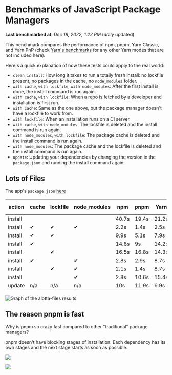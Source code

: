 # Benchmarks of JavaScript Package Managers

**Last benchmarked at**: _Dec 18, 2022, 1:22 PM_ (_daily_ updated).

This benchmark compares the performance of npm, pnpm, Yarn Classic, and Yarn PnP (check [Yarn's benchmarks](https://yarnpkg.com/benchmarks) for any other Yarn modes that are not included here).

Here's a quick explanation of how these tests could apply to the real world:

- `clean install`: How long it takes to run a totally fresh install: no lockfile present, no packages in the cache, no `node_modules` folder.
- `with cache`, `with lockfile`, `with node_modules`: After the first install is done, the install command is run again.
- `with cache`, `with lockfile`: When a repo is fetched by a developer and installation is first run.
- `with cache`: Same as the one above, but the package manager doesn't have a lockfile to work from.
- `with lockfile`: When an installation runs on a CI server.
- `with cache`, `with node_modules`: The lockfile is deleted and the install command is run again.
- `with node_modules`, `with lockfile`: The package cache is deleted and the install command is run again.
- `with node_modules`: The package cache and the lockfile is deleted and the install command is run again.
- `update`: Updating your dependencies by changing the version in the `package.json` and running the install command again.

## Lots of Files

The app's `package.json` [here](https://github.com/pnpm/pnpm.github.io/blob/main/benchmarks/fixtures/alotta-files/package.json)

| action  | cache | lockfile | node_modules| npm | pnpm | Yarn | Yarn PnP |
| ---     | ---   | ---      | ---         | --- | ---  | ---  | ---      |
| install |       |          |             | 40.7s | 19.4s | 21.2s | 40s |
| install | ✔     | ✔        | ✔           | 2.2s | 1.4s | 2.5s | n/a |
| install | ✔     | ✔        |             | 9.9s | 5.1s | 7.9s | 1.7s |
| install | ✔     |          |             | 14.8s | 9s | 14.2s | 7.9s |
| install |       | ✔        |             | 16.5s | 16.8s | 14.3s | 32.9s |
| install | ✔     |          | ✔           | 2.8s | 2.9s | 8.7s | n/a |
| install |       | ✔        | ✔           | 2.1s | 1.4s | 8.7s | n/a |
| install |       |          | ✔           | 2.8s | 10.6s | 15.4s | n/a |
| update  | n/a | n/a | n/a | 10s | 11.9s | 6.9s | 14.5s |

<img alt="Graph of the alotta-files results" src="/img/benchmarks/alotta-files.svg" />

## The reason pnpm is fast

Why is pnpm so crazy fast compared to other "traditional" package managers?

pnpm doesn't have blocking stages of installation. Each dependency has its own stages and the next stage starts as soon as possible.

![](/img/installation-stages-of-other-pms.png)

![](/img/installation-stages-of-pnpm.jpg)
